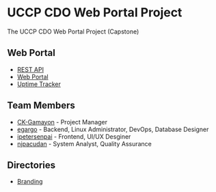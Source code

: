 # UCCP CDO Web Portal Project

The UCCP CDO Web Portal Project (Capstone)

## Web Portal

* [REST API](http://139.59.229.253:2122)
* [Web Portal](http://139.59.229.253:4173)
* [Uptime Tracker](http://139.59.229.253:3001/status/tokei)

## Team Members

* [CK-Gamayon](https://github.com/CK-Gamayon) - Project Manager
* [egargo](https://github.com/egargo) - Backend, Linux Administrator, DevOps, Database Designer
* [ipetersenpai](https://github.com/ipetersenpai) - Frontend, UI/UX Desginer
* [njpacudan](https://github.com/njpacudan) - System Analyst, Quality Assurance

## Directories

* [Branding](/branding/)
